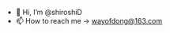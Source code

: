- 👋 Hi, I’m @shiroshiD
- 📫 How to reach me -> wayofdong@163.com

<!---
shiroshiD/shiroshiD is a ✨ special ✨ repository because its `README.md` (this file) appears on your GitHub profile.
You can click the Preview link to take a look at your changes.
--->
